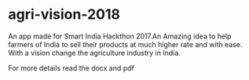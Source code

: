 # agri-vision-2018
An app made for Smart India Hackthon 2017.An Amazing idea to help farmers of India to sell their products at much higher rate and with ease. With a vision change the agriculture industry in India.

For more details read the docx and pdf
